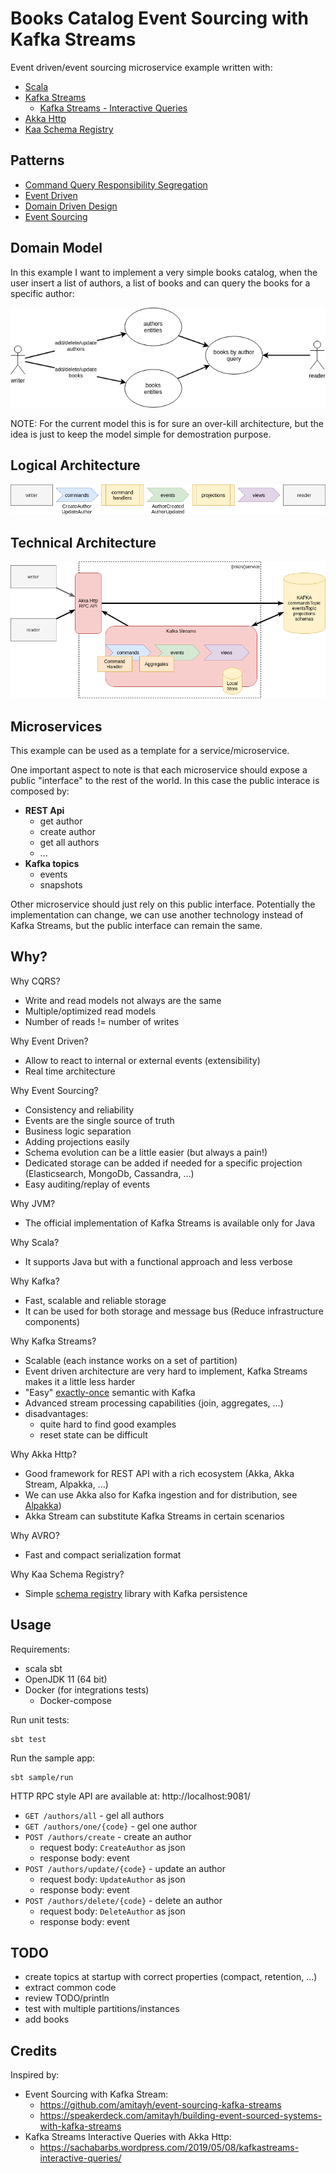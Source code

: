 
# Books Catalog Event Sourcing with Kafka Streams

Event driven/event sourcing microservice example written with:

- [Scala](https://scala-lang.org/)
- [Kafka Streams](https://kafka.apache.org/documentation/streams/)
    - [Kafka Streams - Interactive Queries](https://docs.confluent.io/current/streams/developer-guide/interactive-queries.html)
- [Akka Http](https://doc.akka.io/docs/akka-http/current/index.html)
- [Kaa Schema Registry](https://github.com/davideicardi/kaa)

## Patterns

- [Command Query Responsibility Segregation](https://docs.microsoft.com/en-us/azure/architecture/patterns/cqrs)
- [Event Driven](https://docs.microsoft.com/en-us/azure/architecture/guide/architecture-styles/event-driven)
- [Domain Driven Design](https://martinfowler.com/bliki/DomainDrivenDesign.html)
- [Event Sourcing](https://docs.microsoft.com/en-us/azure/architecture/patterns/event-sourcing)

## Domain Model

In this example I want to implement a very simple books catalog, when the user insert a list of authors, a list of books and can query the books for a specific author:

![domain-model](docs/domain-model.drawio.png)

NOTE: For the current model this is for sure an over-kill architecture, but the idea is just to keep the model simple for demostration purpose.

## Logical Architecture

![logical-view](docs/logical-view.drawio.png)


## Technical Architecture

![technical-view](docs/technical-view.drawio.png)

## Microservices

This example can be used as a template for a service/microservice.

One important aspect to note is that each microservice should expose a public "interface" to the rest of the world.
In this case the public interace is composed by:
- **REST Api**
    - get author
    - create author
    - get all authors
    - ...
- **Kafka topics**
    - events
    - snapshots

Other microservice should just rely on this public interface. Potentially the implementation can change,
we can use another technology instead of Kafka Streams, but the public interface can remain the same.

## Why?

Why CQRS?
- Write and read models not always are the same
- Multiple/optimized read models
- Number of reads != number of writes

Why Event Driven?
- Allow to react to internal or external events (extensibility)
- Real time architecture

Why Event Sourcing?
- Consistency and reliability
- Events are the single source of truth
- Business logic separation
- Adding projections easily
- Schema evolution can be a little easier (but always a pain!)
- Dedicated storage can be added if needed for a specific projection (Elasticsearch, MongoDb, Cassandra, ...)
- Easy auditing/replay of events

Why JVM?
- The official implementation of Kafka Streams is available only for Java

Why Scala?
- It supports Java but with a functional approach and less verbose

Why Kafka?
- Fast, scalable and reliable storage
- It can be used for both storage and message bus (Reduce infrastructure components)

Why Kafka Streams?
- Scalable (each instance works on a set of partition)
- Event driven architecture are very hard to implement, Kafka Streams makes it a little less harder
- "Easy" [exactly-once](https://www.confluent.io/blog/enabling-exactly-once-kafka-streams/) semantic with Kafka
- Advanced stream processing capabilities (join, aggregates, ...)
- disadvantages:
    - quite hard to find good examples
    - reset state can be difficult

Why Akka Http?
- Good framework for REST API with a rich ecosystem (Akka, Akka Stream, Alpakka, ...)
- We can use Akka also for Kafka ingestion and for distribution, see [Alpakka](https://doc.akka.io/docs/alpakka/current/index.html))
- Akka Stream can substitute Kafka Streams in certain scenarios

Why AVRO?
- Fast and compact serialization format

Why Kaa Schema Registry?
- Simple [schema registry](https://medium.com/slalom-technology/introduction-to-schema-registry-in-kafka-915ccf06b902) library with Kafka persistence


## Usage

Requirements:
- scala sbt
- OpenJDK 11 (64 bit)
- Docker (for integrations tests)
    - Docker-compose

Run unit tests:

```
sbt test
```

Run the sample app:

```
sbt sample/run
```

HTTP RPC style API are available at: http://localhost:9081/

- `GET /authors/all` - gel all authors
- `GET /authors/one/{code}` - gel one author
- `POST /authors/create` - create an author
    - request body: `CreateAuthor` as json
    - response body: event
- `POST /authors/update/{code}` - update an author
    - request body: `UpdateAuthor` as json
    - response body: event
- `POST /authors/delete/{code}` - delete an author
    - request body: `DeleteAuthor` as json
    - response body: event

## TODO

- create topics at startup with correct properties (compact, retention, ...) 
- extract common code
- review TODO/println
- test with multiple partitions/instances
- add books

## Credits

Inspired by:

- Event Sourcing with Kafka Stream:
    - https://github.com/amitayh/event-sourcing-kafka-streams
    - https://speakerdeck.com/amitayh/building-event-sourced-systems-with-kafka-streams
- Kafka Streams Interactive Queries with Akka Http:
    - https://sachabarbs.wordpress.com/2019/05/08/kafkastreams-interactive-queries/

